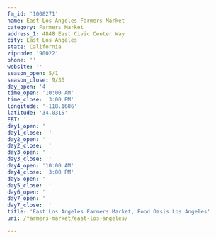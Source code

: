 ```yaml
---
fm_id: '1008271'
name: East Los Angeles Farmers Market
category: Farmers Market
address_1: 4848 East Civic Center Way
city: East Los Angeles
state: California
zipcode: '90022'
phone: ''
website: ''
season_open: 5/1
season_close: 9/30
day_open: '4'
time_open: '10:00 AM'
time_close: '3:00 PM'
longitude: '-118.1686'
latitude: '34.0315'
EBT: ''
day1_open: ''
day1_close: ''
day2_open: ''
day2_close: ''
day3_open: ''
day3_close: ''
day4_open: '10:00 AM'
day4_close: '3:00 PM'
day5_open: ''
day5_close: ''
day6_open: ''
day7_open: ''
day7_close: ''
title: 'East Los Angeles Farmers Market, Food Oasis Los Angeles'
uri: /farmers-market/east-los-angeles/

---
```

